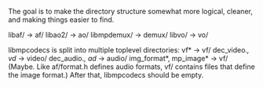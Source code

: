 The goal is to make the directory structure somewhat more logical, cleaner, and making things easier to find.

libaf/ -> af/
libao2/ -> ao/
libmpdemux/ -> demux/
libvo/ -> vo/

libmpcodecs is split into multiple toplevel directories:
vf* -> vf/
dec_video.*, vd* -> video/
dec_audio.*, ad* -> audio/
img_format*, mp_image* -> vf/ (Maybe. Like af/format.h defines audio formats, vf/ contains files that define the image format.)
After that, libmpcodecs should be empty.